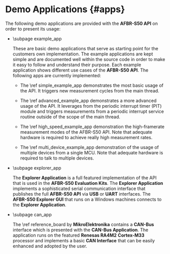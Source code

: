 # Demo Applications {#apps}

The following demo applications are provided with the **AFBR-S50 API** on order
to present its usage:

-   \subpage example_app

    These are basic demo applications that serve as starting point for the
    customers own implementation. The example applications are kept simple and
    are documented well within the source code in order to make it easy to
    follow and understand their purpose. Each example application shows
    different use cases of the **AFBR-S50 API**. The following apps are
    currently implemented:

    -   The \ref simple_example_app demonstrates the most basic usage of the
        API. It triggers new measurement cycles from the main thread.

    -   The \ref advanced_example_app demonstrates a more advanced usage of the
        API. It leverages from the periodic interrupt timer (PIT) module and
        triggers measurements from a periodic interrupt service routine outside
        of the scope of the main thread.

    -   The \ref high_speed_example_app demonstration the high-framerate
        measurement modes of the AFBR-S50 API. Note that adequate hardware is
        required to achieve really high measurement rates.

    -   The \ref multi_device_example_app demonstration of the usage of multiple
        devices from a single MCU. Note that adequate hardware is required to
        talk to multiple devices.

-   \subpage explorer_app

    The **Explorer Application** is a full featured implementation of the API
    that is used in the **AFBR-S50 Evaluation Kits**. The **Explorer
    Application** implements a sophisticated serial communication interface that
    publishes the full **AFBR-S50 API** via **USB** or **UART** interfaces. The
    **AFBR-S50 Explorer GUI** that runs on a Windows machines connects to the
    **Explorer Application**.

-   \subpage can_app

    The \ref reference_board by **MikroElektronika** contains a **CAN-Bus**
    interface which is presented with the **CAN-Bus Application**. The
    application runs on the featured **Renesas RA4M2** **Cortex-M33** processor
    and implements a basic **CAN Interface** that can be easily enhanced and
    adopted by the user.

